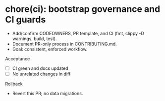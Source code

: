 # chore(ci): bootstrap governance and CI guards

- Add/confirm CODEOWNERS, PR template, and CI (fmt, clippy -D warnings, build, test).
- Document PR-only process in CONTRIBUTING.md.
- Goal: consistent, enforced workflow.

Acceptance
- [ ] CI green and docs updated
- [ ] No unrelated changes in diff

Rollback
- Revert this PR; no data migrations.

